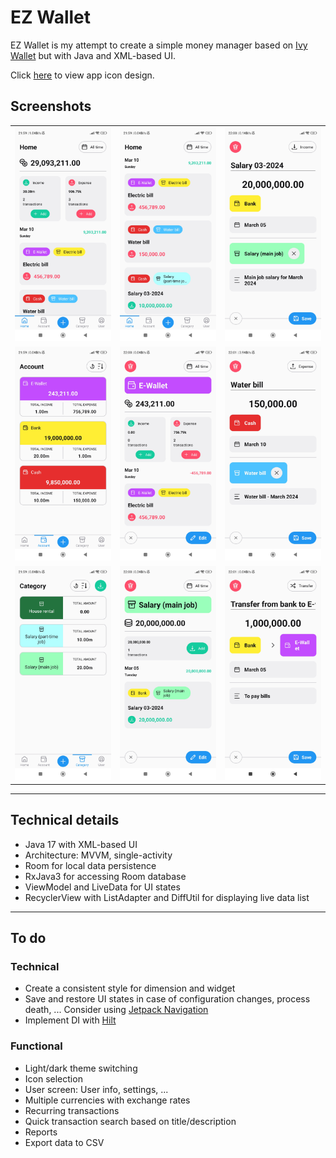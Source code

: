 # EZ Wallet

EZ Wallet is my attempt to create a simple money manager based on [Ivy Wallet](https://github.com/Ivy-Apps/ivy-wallet) but with Java and XML-based UI.

Click [here](https://www.figma.com/file/tl7m8u09Brhas0Ws4AHVCq/EZ-Wallet) to view app icon design.

## Screenshots

|   |   |   |
|:-:|:-:|:-:|
|![Home](images/home_1.jpg)|![Home](images/home_2.jpg)|![Income transaction](images/transaction_income.jpg)|
|![Account](images/account.jpg)|![Account detail](images/account_detail.jpg)|![Expense transaction](images/transaction_expense.jpg)|
|![Category](images/category_income.jpg)|![Category detail](images/category_detail_income.jpg)|![Transfer transaction](images/transaction_transfer.jpg)|

---

## Technical details

- Java 17 with XML-based UI
- Architecture: MVVM, single-activity
- Room for local data persistence
- RxJava3 for accessing Room database
- ViewModel and LiveData for UI states
- RecyclerView with ListAdapter and DiffUtil for displaying live data list

---

## To do

### Technical

- Create a consistent style for dimension and widget
- Save and restore UI states in case of configuration changes, process death, ...
Consider using [Jetpack Navigation](https://developer.android.com/guide/navigation)
- Implement DI with [Hilt](https://developer.android.com/training/dependency-injection/hilt-android)

### Functional

- Light/dark theme switching
- Icon selection
- User screen: User info, settings, ...
- Multiple currencies with exchange rates
- Recurring transactions
- Quick transaction search based on title/description
- Reports
- Export data to CSV
